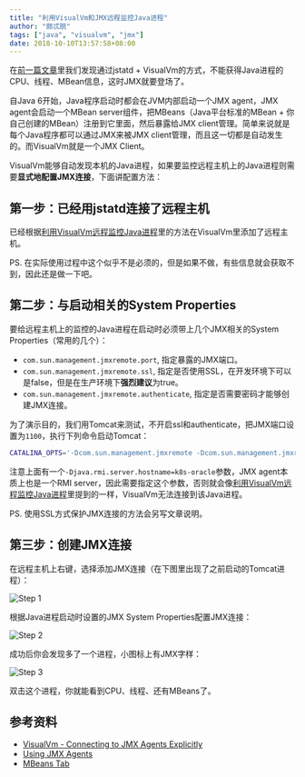 ```yaml
---
title: "利用VisualVm和JMX远程监控Java进程"
author: "颇忒脱"
tags: ["java", "visualvm", "jmx"]
date: 2018-10-10T13:57:58+08:00
---
```


在[前一篇文章][visualvm-remote-monitoring]里我们发现通过jstatd + VisualVm的方式，不能获得Java进程的CPU、线程、MBean信息，这时JMX就要登场了。

<!--more-->

自Java 6开始，Java程序启动时都会在JVM内部启动一个JMX agent，JMX agent会启动一个MBean server组件，把MBeans（Java平台标准的MBean + 你自己创建的MBean）注册到它里面，然后暴露给JMX client管理。简单来说就是每个Java程序都可以通过JMX来被JMX client管理，而且这一切都是自动发生的。而VisualVm就是一个JMX Client。

VisualVm能够自动发现本机的Java进程，如果要监控远程主机上的Java进程则需要**显式地配置JMX连接**，下面讲配置方法：

## 第一步：已经用jstatd连接了远程主机

已经根据[利用VisualVm远程监控Java进程][visualvm-remote-monitoring]里的方法在VisualVm里添加了远程主机。

PS. 在实际使用过程中这个似乎不是必须的，但是如果不做，有些信息就会获取不到，因此还是做一下吧。

## 第二步：与启动相关的System Properties

要给远程主机上的监控的Java进程在启动时必须带上几个JMX相关的System Properties（常用的几个）：

* `com.sun.management.jmxremote.port`, 指定暴露的JMX端口。
* `com.sun.management.jmxremote.ssl`, 指定是否使用SSL，在开发环境下可以是false，但是在生产环境下**强烈建议**为true。
* `com.sun.management.jmxremote.authenticate`, 指定是否需要密码才能够创建JMX连接。

为了演示目的，我们用Tomcat来测试，不开启ssl和authenticate，把JMX端口设置为`1100`，执行下列命令启动Tomcat：

```bash
CATALINA_OPTS='-Dcom.sun.management.jmxremote -Dcom.sun.management.jmxremote.authenticate=false -Dcom.sun.management.jmxremote.ssl=false -Dcom.sun.management.jmxremote.port=1100 -Djava.rmi.server.hostname=k8s-oracle' bin/startup.sh
```

注意上面有一个`-Djava.rmi.server.hostname=k8s-oracle`参数，JMX agent本质上也是一个RMI server，因此需要指定这个参数，否则就会像[利用VisualVm远程监控Java进程][visualvm-remote-monitoring]里提到的一样，VisualVm无法连接到该Java进程。

PS. 使用SSL方式保护JMX连接的方法会另写文章说明。

## 第三步：创建JMX连接

在远程主机上右键，选择添加JMX连接（在下图里出现了之前启动的Tomcat进程）：

![Step 1](visualvm-01.png)

根据Java进程启动时设置的JMX System Properties配置JMX连接：

![Step 2](visualvm-02.png)

成功后你会发现多了一个进程，小图标上有JMX字样：

![Step 3](visualvm-03.png)

双击这个进程，你就能看到CPU、线程、还有MBeans了。

## 参考资料

* [VisualVm - Connecting to JMX Agents Explicitly][Connecting to JMX Agents Explicitly]
* [Using JMX Agents][Using JMX Agents]
* [MBeans Tab][MBeans Tab]


[visualvm-remote-monitoring]: https://chanjarster.github.io/post/visualvm-remote-monitoring/
[Connecting to JMX Agents Explicitly]: https://htmlpreview.github.io/?https://raw.githubusercontent.com/visualvm/visualvm.java.net.backup/master/www/jmx_connections.html
[Using JMX Agents]: https://docs.oracle.com/javase/8/docs/technotes/guides/jmx/overview/agent.html
[MBeans Tab]: https://htmlpreview.github.io/?https://raw.githubusercontent.com/visualvm/visualvm.java.net.backup/master/www/mbeans_tab.html

